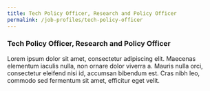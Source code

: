 ```yaml
---
title: Tech Policy Officer, Research and Policy Officer
permalink: /job-profiles/tech-policy-officer
---
```



### **Tech Policy Officer, Research and Policy Officer**

Lorem ipsum dolor sit amet, consectetur adipiscing elit. Maecenas elementum iaculis nulla, non ornare dolor viverra a. Mauris nulla orci, consectetur eleifend nisi id, accumsan bibendum est. Cras nibh leo, commodo sed fermentum sit amet, efficitur eget velit. 